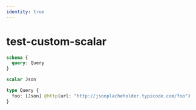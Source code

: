 ```yaml
---
identity: true
---
```


# test-custom-scalar

```graphql @config
schema {
  query: Query
}

scalar Json

type Query {
  foo: [Json] @http(url: "http://jsonplacheholder.typicode.com/foo")
}
```
